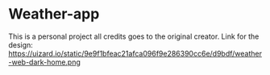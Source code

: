 # Weather-app
This is a personal project all credits goes to the original creator.
Link for the design: https://uizard.io/static/9e9f1bfeac21afca096f9e286390cc6e/d9bdf/weather-web-dark-home.png
